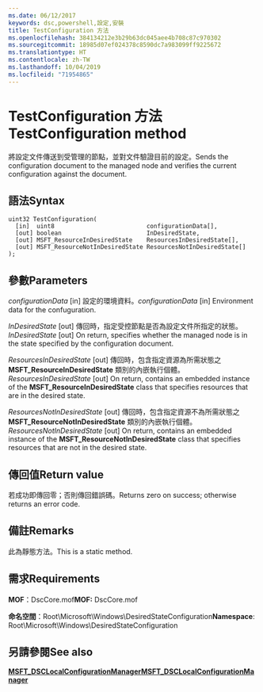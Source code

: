 ```yaml
---
ms.date: 06/12/2017
keywords: dsc,powershell,設定,安裝
title: TestConfiguration 方法
ms.openlocfilehash: 384134212e3b29b63dc045aee4b708c87c970302
ms.sourcegitcommit: 18985d07ef024378c8590dc7a983099ff9225672
ms.translationtype: HT
ms.contentlocale: zh-TW
ms.lasthandoff: 10/04/2019
ms.locfileid: "71954865"
---
```

# <a name="testconfiguration-method"></a><span data-ttu-id="e1a77-103">TestConfiguration 方法</span><span class="sxs-lookup"><span data-stu-id="e1a77-103">TestConfiguration method</span></span>

<span data-ttu-id="e1a77-104">將設定文件傳送到受管理的節點，並對文件驗證目前的設定。</span><span class="sxs-lookup"><span data-stu-id="e1a77-104">Sends the configuration document to the managed node and verifies the current configuration against the document.</span></span>

## <a name="syntax"></a><span data-ttu-id="e1a77-105">語法</span><span class="sxs-lookup"><span data-stu-id="e1a77-105">Syntax</span></span>

```mof
uint32 TestConfiguration(
  [in]  uint8                          configurationData[],
  [out] boolean                        InDesiredState,
  [out] MSFT_ResourceInDesiredState    ResourcesInDesiredState[],
  [out] MSFT_ResourceNotInDesiredState ResourcesNotInDesiredState[]
);
```

## <a name="parameters"></a><span data-ttu-id="e1a77-106">參數</span><span class="sxs-lookup"><span data-stu-id="e1a77-106">Parameters</span></span>

<span data-ttu-id="e1a77-107">*configurationData* \[in\] 設定的環境資料。</span><span class="sxs-lookup"><span data-stu-id="e1a77-107">*configurationData* \[in\] Environment data for the confuguration.</span></span>

<span data-ttu-id="e1a77-108">*InDesiredState* \[out\] 傳回時，指定受控節點是否為設定文件所指定的狀態。</span><span class="sxs-lookup"><span data-stu-id="e1a77-108">*InDesiredState* \[out\] On return, specifies whether the managed node is in the state specified by the configuration document.</span></span>

<span data-ttu-id="e1a77-109">*ResourcesInDesiredState* \[out\] 傳回時，包含指定資源為所需狀態之 **MSFT_ResourceInDesiredState** 類別的內嵌執行個體。</span><span class="sxs-lookup"><span data-stu-id="e1a77-109">*ResourcesInDesiredState* \[out\] On return, contains an embedded instance of the **MSFT_ResourceInDesiredState** class that specifies resources that are in the desired state.</span></span>

<span data-ttu-id="e1a77-110">*ResourcesNotInDesiredState* \[out\] 傳回時，包含指定資源不為所需狀態之 **MSFT_ResourceNotInDesiredState** 類別的內嵌執行個體。</span><span class="sxs-lookup"><span data-stu-id="e1a77-110">*ResourcesNotInDesiredState* \[out\] On return, contains an embedded instance of the **MSFT_ResourceNotInDesiredState** class that specifies resources that are not in the desired state.</span></span>

## <a name="return-value"></a><span data-ttu-id="e1a77-111">傳回值</span><span class="sxs-lookup"><span data-stu-id="e1a77-111">Return value</span></span>

<span data-ttu-id="e1a77-112">若成功即傳回零；否則傳回錯誤碼。</span><span class="sxs-lookup"><span data-stu-id="e1a77-112">Returns zero on success; otherwise returns an error code.</span></span>

## <a name="remarks"></a><span data-ttu-id="e1a77-113">備註</span><span class="sxs-lookup"><span data-stu-id="e1a77-113">Remarks</span></span>

<span data-ttu-id="e1a77-114">此為靜態方法。</span><span class="sxs-lookup"><span data-stu-id="e1a77-114">This is a static method.</span></span>

## <a name="requirements"></a><span data-ttu-id="e1a77-115">需求</span><span class="sxs-lookup"><span data-stu-id="e1a77-115">Requirements</span></span>

<span data-ttu-id="e1a77-116">**MOF**：DscCore.mof</span><span class="sxs-lookup"><span data-stu-id="e1a77-116">**MOF:** DscCore.mof</span></span>

<span data-ttu-id="e1a77-117">**命名空間**：Root\Microsoft\Windows\DesiredStateConfiguration</span><span class="sxs-lookup"><span data-stu-id="e1a77-117">**Namespace**: Root\Microsoft\Windows\DesiredStateConfiguration</span></span>

## <a name="see-also"></a><span data-ttu-id="e1a77-118">另請參閱</span><span class="sxs-lookup"><span data-stu-id="e1a77-118">See also</span></span>

[<span data-ttu-id="e1a77-119">**MSFT_DSCLocalConfigurationManager**</span><span class="sxs-lookup"><span data-stu-id="e1a77-119">**MSFT_DSCLocalConfigurationManager**</span></span>](msft-dsclocalconfigurationmanager.md)

